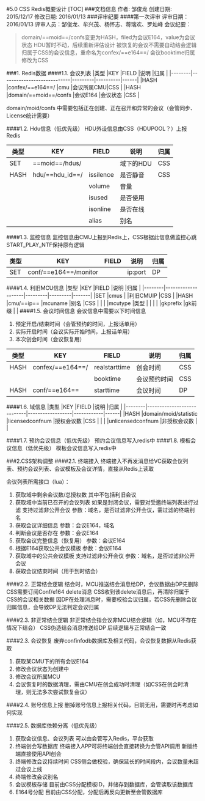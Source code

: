 <!-- 请使用haroopd打开本文档 -->
<!-- http://pad.haroopress.com/user.html#download -->
#5.0 CSS Redis概要设计
[TOC]
###文档信息
作者: 邹俊龙
创建日期: 2015/12/17
修改日期: 2016/01/13
###评审纪要
####第一次评审
评审日期：2016/01/13
评审人员：邹俊龙、牟兴茂、杨怀志、蒋瑞欢、罗灿峰
会议纪要：
> domain/==moid==/confs变更为HASH，filed为会议E164，value为会议状态
> HDU暂时不动，后续重新评估设计
> 被恢复的会议不需要自动结会逻辑
> 归属于CSS的会议信息，重命名为confex/==e164==/
> 会议booktime归属修改为CSS

###1. Redis数据
####1.1. 会议列表
|类型     |KEY                         |FIELD    |说明      |归属   |
|--------|----------------------------|---------|----------|------|
|HASH    |confex/==e164==/            |cmu      |会议所属CMU|CSS   |
|HASH    |domain/==moid==/confs       |会议E164  |会议状态   |CSS   |

domain/moid/confs 中需要包括正在创建、正在召开和异常的会议（会管同步、License统计需要）

####1.2. Hdu信息（低优先级）
HDU外设信息由CSS（HDUPOOL？）上报Redis

|类型     |KEY                 |FIELD    |说明      |归属   |
|--------|--------------------|---------|----------|------|
|SET     |==moid==/hdus/      |         |域下的HDU  |CSS   |
|HASH    |hdu/==hdu_id==/     |issilence|是否静音   |CSS   |
|        |                    |volume   |音量      |      |
|        |                    |isused   |是否使用   |      |
|        |                    |isonline |是否在线   |      |
|        |                    |alias    |别名      |      |

####1.3. 监控信息
监控信息由CMU上报到Redis上，CSS根据此信息做监控心跳
START_PLAY_NTF保持原有逻辑

|类型     |KEY                  |FIELD    |说明      |归属   |
|--------|---------------------|---------|----------|------|
|SET     |conf/==e164==/monitor|         |ip:port   |DP    |

####1.4. 利旧MCU信息
|类型     |KEY                 |FIELD    |说明      |归属   |
|--------|--------------------|---------|---------|-------|
|SET     |cmus                |         |利旧CMUIP |CSS    |
|HASH    |cmu/==ip==          |mcuname  |别名      |CSS    |
|        |                    |mcutype  |类型      |       |
|        |                    |gkprefix |gk前缀    |       |
####1.5. 会议时间信息
会议信息中需要以下时间信息
1. 预定开启/结束时间（会管预约的时间，上报话单用）
2. 实际开启时间（会议实际开始时间，上报话单用）
3. 本次创会时间（会议恢复用）

|类型     |KEY                           |FIELD         |说明      |归属   |
|--------|------------------------------|--------------|----------|------|
|HASH    |confex/==e164==/              |realstarttime |创会时间   | CSS  |
|        |                              |booktime      |会议预约时间| CSS  |
|HASH    |conf/==e164==                 |starttime     |会议时间   | DP   |

####1.6. 域信息
|类型     |KEY                         |FIELD             |说明        |归属   |
|--------|----------------------------|------------------|------------|------|
|HASH    |domain/moid/statistic       |licensedconfnum   |授权会议数    |CSS   |
|        |                            |unlicensedconfnum |非授权会议数  |      |

####1.7. 预约会议信息（低优先级）
预约会议信息写入redis中
####1.8. 模板会议信息（低优先级）
模板会议信息写入redis中

###2.CSS架构调整
####2.1. 终端接入
终端接入不再发消息给VC获取会议列表、预约会议列表、会议模板及会议详情，直接从Redis上读取

会议列表所需接口（lua）：
1. 获取域中剩余会议数/总授权数
    其中不包括利旧会议
2. 获取域中当前已召开的会议列表
	如果是封闭会议，需要对受邀终端列表进行过滤
    支持过滤非公开会议
    参数：域名，是否过滤非公开会议，需过滤的终端别名
3. 获取会议详细信息
	参数：会议E164，域名
4. 判断会议是否存在
	参数：会议E164
5. 获取会议完整信息（恢复用）
	参数：会议E164
6. 根据E164获取公共会议模板
	参数：会议E164
7. 获取域中的公共会议模板
	支持过滤非公开会议
	参数：域名，是否过滤非公开会议
8. 获取会议结束时间（用于到时结会）

####2.2. 正常结会逻辑
结会时，MCU推送结会消息给DP，会议数据由DP先删除
CSS需要订阅Conf/e164 delete消息
CSS收到该delete消息后，再清除归属于CSS的会议相关数据
因DP在处理消息时，需要校验会议归属，若CSS先删除会议归属信息，会导致DP无法判定会议归属

####2.3. 非正常结会逻辑
非正常结会指会议非MCU结会逻辑（如，MCU不存在情况下结会）
CSS伪造结会消息推送给DP
后续逻辑与正常结会一致

####2.3. 会议恢复
废弃confinfodb数据库及相关代码，会议恢复数据从Redis获取
1. 获取某CMU下的所有会议E164
2. 修改会议状态为创建中
3. 修改会议所属MCU
4. 会议恢复时的数据清理，需由CMU在创会成功时清理（如CSS在创会时清理，则无法多次尝试恢复会议）

####2.4. 账号信息上报
删掉账号信息上报相关代码，目前无用，需要时再考虑如何实现

####2.5. 数据库依赖分离（低优先级）
1. 获取会议信息、会议列表
	可以由会管写入Redis，平台获取
2. 终端创会写数据库
	终端接入APP可将终端创会直接转换为会管API调用
    新版终端直接使用API创会
3. 终端修改会议持续时间
	CSS侧会做校验，确保延长的时间段内，会议数量未超过会议上线
4. 终端修改会议别名
5. 会议模板存储
	目前由CSS分配模板ID，并储存到数据库，会管读取该数据库
6. E164号分配
	目前由CSS分配，分配后再反向更新至会管数据库
